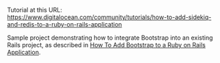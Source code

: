 Tutorial at this URL:
https://www.digitalocean.com/community/tutorials/how-to-add-sidekiq-and-redis-to-a-ruby-on-rails-application


Sample project demonstrating how to integrate Bootstrap into an existing Rails project, as described in [How To Add Bootstrap to a Ruby on Rails Application](https://www.digitalocean.com/community/tutorials/how-to-add-bootstrap-to-a-ruby-on-rails-application).
